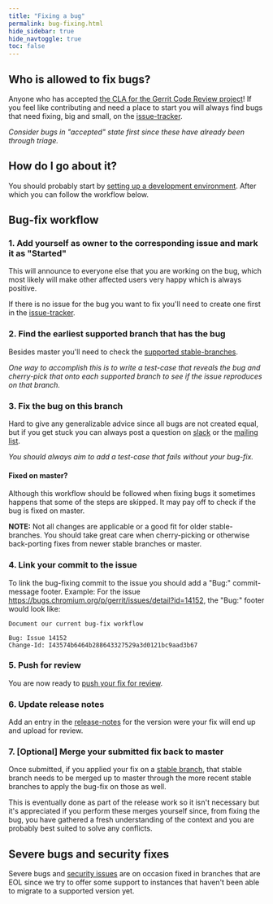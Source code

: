 ```yaml
---
title: "Fixing a bug"
permalink: bug-fixing.html
hide_sidebar: true
hide_navtoggle: true
toc: false
---
```


## Who is allowed to fix bugs?

Anyone who has accepted [the CLA for the Gerrit Code Review project](https://gerrit-review.googlesource.com/Documentation/dev-cla.html)!
If you feel like contributing and need a place to start you will always find bugs that need
fixing, big and small, on the [issue-tracker](https://www.gerritcodereview.com/issues.html).

_Consider bugs in "accepted" state first since these have already been through triage._

## How do I go about it?

You should probably start by [setting up a development environment](https://gerrit-review.googlesource.com/Documentation/dev-readme.html).
After which you can follow the workflow below.

## Bug-fix workflow

### 1. Add yourself as owner to the corresponding issue and mark it as "Started"

This will announce to everyone else that you are working on the bug, which most likely will
make other affected users very happy which is always positive.

If there is no issue for the bug you want to fix you'll need to create one first in the
[issue-tracker](https://www.gerritcodereview.com/issues.html).

### 2. Find the earliest supported branch that has the bug

Besides master you'll need to check the [supported stable-branches](https://www.gerritcodereview.com/releases-readme.html).

_One way to accomplish this is to write a test-case that reveals the bug and cherry-pick that onto
each supported branch to see if the issue reproduces on that branch._

### 3. Fix the bug on this branch

Hard to give any generalizable advice since all bugs are not created equal, but if you get stuck you
can always post a question on [slack](https://gerritcodereview.slack.com) or the
[mailing list](https://groups.google.com/forum/#!forum/repo-discuss).

_You should always aim to add a test-case that fails without your bug-fix._

#### Fixed on master?

Although this workflow should be followed when fixing bugs it sometimes happens that some of the
steps are skipped. It may pay off to check if the bug is fixed on master.

__NOTE:__ Not all changes are applicable or a good fit for older stable-branches. You should
take great care when cherry-picking or otherwise back-porting fixes from newer stable branches
or master.

### 4. Link your commit to the issue

To link the bug-fixing commit to the issue you should add a "Bug:" commit-message footer.
Example:
For the issue https://bugs.chromium.org/p/gerrit/issues/detail?id=14152, the "Bug:" footer would
look like:

```
Document our current bug-fix workflow

Bug: Issue 14152
Change-Id: I43574b6464b288643327529a3d0121bc9aad3b67
```

### 5. Push for review

You are now ready to [push your fix for review](https://gerrit-review.googlesource.com/Documentation/intro-gerrit-walkthrough-github.html#create-change).

### 6. Update release notes

Add an entry in the [release-notes](https://gerrit.googlesource.com/homepage/+/refs/heads/master/pages/site/releases/)
for the version were your fix will end up and upload for review.

### 7. [Optional] Merge your submitted fix back to master

Once submitted, if you applied your fix on a [stable branch](https://www.gerritcodereview.com/releases-readme.html),
that stable branch needs to be merged up to master through the more recent stable branches to
apply the bug-fix on those as well.

This is eventually done as part of the release work so it isn't necessary but it's appreciated if
you perform these merges yourself since, from fixing the bug, you have gathered a fresh
understanding of the context and you are probably best suited to solve any conflicts.

## Severe bugs and security fixes

Severe bugs and [security issues](https://gerrit-review.googlesource.com/Documentation/dev-processes.html#security-issues)
are on occasion fixed in branches that are EOL since we try to offer some support to instances that
haven't been able to migrate to a supported version yet.
